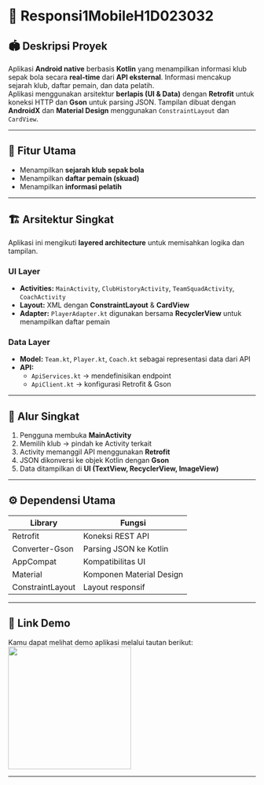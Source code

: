 # 📱 Responsi1MobileH1D023032

## 🏟️ Deskripsi Proyek
Aplikasi **Android native** berbasis **Kotlin** yang menampilkan informasi klub sepak bola secara **real-time** dari **API eksternal**. Informasi mencakup sejarah klub, daftar pemain, dan data pelatih.  
Aplikasi menggunakan arsitektur **berlapis (UI & Data)** dengan **Retrofit** untuk koneksi HTTP dan **Gson** untuk parsing JSON. Tampilan dibuat dengan **AndroidX** dan **Material Design** menggunakan `ConstraintLayout` dan `CardView`.

---

## 🧩 Fitur Utama
- Menampilkan **sejarah klub sepak bola**  
- Menampilkan **daftar pemain (skuad)**  
- Menampilkan **informasi pelatih**

---

## 🏗️ Arsitektur Singkat
Aplikasi ini mengikuti **layered architecture** untuk memisahkan logika dan tampilan.

### UI Layer
- **Activities:** `MainActivity`, `ClubHistoryActivity`, `TeamSquadActivity`, `CoachActivity`  
- **Layout:** XML dengan **ConstraintLayout** & **CardView**  
- **Adapter:** `PlayerAdapter.kt` digunakan bersama **RecyclerView** untuk menampilkan daftar pemain  

### Data Layer
- **Model:** `Team.kt`, `Player.kt`, `Coach.kt` sebagai representasi data dari API  
- **API:**  
  - `ApiServices.kt` → mendefinisikan endpoint  
  - `ApiClient.kt` → konfigurasi Retrofit & Gson  

---

## 🔁 Alur Singkat
1. Pengguna membuka **MainActivity**  
2. Memilih klub → pindah ke Activity terkait  
3. Activity memanggil API menggunakan **Retrofit**  
4. JSON dikonversi ke objek Kotlin dengan **Gson**  
5. Data ditampilkan di **UI (TextView, RecyclerView, ImageView)**  

---

## ⚙️ Dependensi Utama
| Library | Fungsi |
|----------|--------|
| Retrofit | Koneksi REST API |
| Converter-Gson | Parsing JSON ke Kotlin |
| AppCompat | Kompatibilitas UI |
| Material | Komponen Material Design |
| ConstraintLayout | Layout responsif |

---

## 🔗 Link Demo
Kamu dapat melihat demo aplikasi melalui tautan berikut:  
<img src="https://github.com/alpaenf/Responsi_PrakPemob_H1D023032/blob/main/app/src/main/res/drawable/demo_responsi%20(1).gif" width="250">

---
